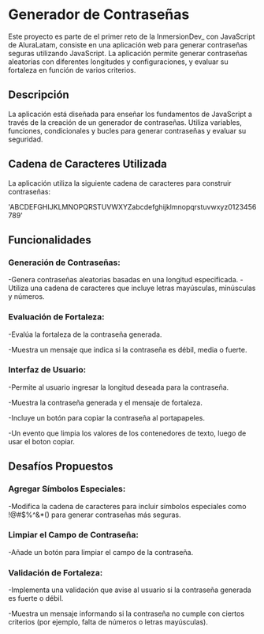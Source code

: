 <h1>Generador de Contraseñas</h1>

Este proyecto es parte de el primer reto de la InmersionDev_ con JavaScript de AluraLatam, consiste en una aplicación web para generar contraseñas seguras utilizando JavaScript. La aplicación permite generar contraseñas aleatorias con diferentes longitudes y configuraciones, y evaluar su fortaleza en función de varios criterios.

<h2>Descripción</h2>
La aplicación está diseñada para enseñar los fundamentos de JavaScript a través de la creación de un generador de contraseñas. Utiliza variables, funciones, condicionales y bucles para generar contraseñas y evaluar su seguridad.

<h2>Cadena de Caracteres Utilizada</h2>
La aplicación utiliza la siguiente cadena de caracteres para construir contraseñas:

'ABCDEFGHIJKLMNOPQRSTUVWXYZabcdefghijklmnopqrstuvwxyz0123456789'

<h2>Funcionalidades</h2>

<h3>Generación de Contraseñas:</h3>

-Genera contraseñas aleatorias basadas en una longitud especificada.
-Utiliza una cadena de caracteres que incluye letras mayúsculas, minúsculas y números.

<h3>Evaluación de Fortaleza:</h3>

-Evalúa la fortaleza de la contraseña generada.

-Muestra un mensaje que indica si la contraseña es débil, media o fuerte.

<h3>Interfaz de Usuario:</h3>

-Permite al usuario ingresar la longitud deseada para la contraseña.

-Muestra la contraseña generada y el mensaje de fortaleza.

-Incluye un botón para copiar la contraseña al portapapeles.

-Un evento que limpia los valores de los contenedores de texto, luego de usar el boton copiar.

<h2>Desafíos Propuestos</h2>

<h3>Agregar Símbolos Especiales:</h3>

-Modifica la cadena de caracteres para incluir símbolos especiales como !@#$%^&*() para generar contraseñas más seguras.

<h3>Limpiar el Campo de Contraseña:</h3>

-Añade un botón para limpiar el campo de la contraseña.

<h3>Validación de Fortaleza:</h3>

-Implementa una validación que avise al usuario si la contraseña generada es fuerte o débil.

-Muestra un mensaje informando si la contraseña no cumple con ciertos criterios (por ejemplo, falta de números o letras mayúsculas).
